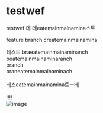 # testwef
testwef
테
테eatemainmainamina스트

feature branch createmainmainamina

테스트
braeatemainmainaminanch
<br/>
beatemainmainaminaranch
<br/>
branch
<br/>
braneatemainmainaminach
<br/>
<br/>
테스eatemainmainamina트ㅡ테
<br/>
<br/>
!!!!
<br/>
![image](https://user-images.githubusercontent.com/87160629/161055085-b3c7b14a-e589-452b-a33c-4820be872e6a.png)

